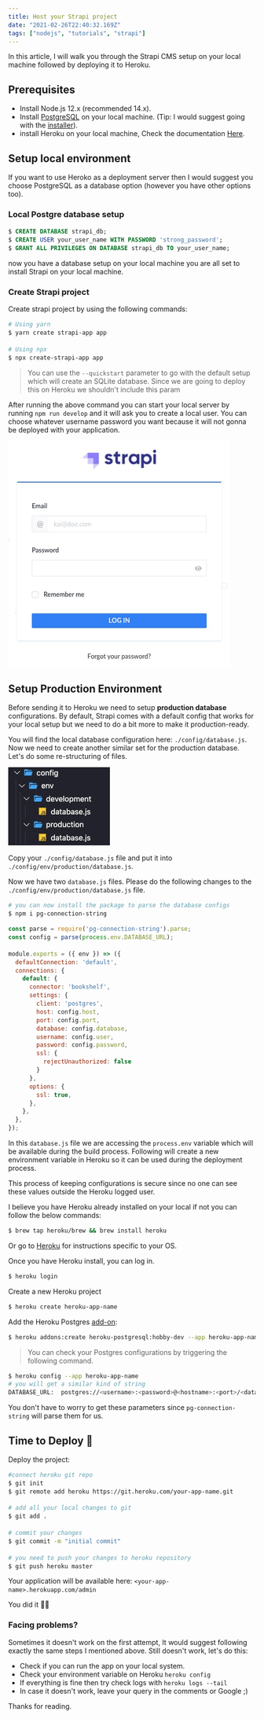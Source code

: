 ```yaml
---
title: Host your Strapi project
date: "2021-02-26T22:40:32.169Z"
tags: ["nodejs", "tutorials", "strapi"]
---
```


In this article, I will walk you through the Strapi CMS setup on your local machine followed by deploying it to Heroku.

## Prerequisites
- Install Node.js 12.x (recommended 14.x).
- Install [PostgreSQL](https://www.postgresql.org/) on your local machine. (Tip: I would suggest going with the [installer](https://www.postgresql.org/download/)).
- install Heroku on your local machine, Check the documentation [Here](https://devcenter.heroku.com/articles/heroku-cli).

## Setup local environment
If you want to use Heroko as a deployment server then I would suggest you choose PostgreSQL as a database option (however you have other options too).

### Local Postgre database setup

```sql
$ CREATE DATABASE strapi_db;
$ CREATE USER your_user_name WITH PASSWORD 'strong_password';
$ GRANT ALL PRIVILEGES ON DATABASE strapi_db TO your_user_name;
``` 
now you have a database setup on your local machine you are all set to install Strapi on your local machine.

### Create Strapi project
Create strapi project by using the following commands:
```sh
# Using yarn
$ yarn create strapi-app app

# Using npx
$ npx create-strapi-app app
```
> You can use the `--quickstart` parameter to go with the default setup which will create an SQLite database. Since we are going to deploy this on Heroku we shouldn't include this param

After running the above command you can start your local server by running `npm run develop` and it will ask you to create a local user. You can choose whatever username password you want because it will not gonna be deployed with your application.

![strapi login screen](./strapi-login.jpeg)

## Setup Production Environment
Before sending it to Heroku we need to setup **production database** configurations. By default, Strapi comes with a default config that works for your local setup but we need to do a bit more to make it production-ready.

You will find the local database configuration here: `./config/database.js`. Now we need to create another similar set for the production database. Let's do some re-structuring of files.

![directory structure](./dir.jpeg)

Copy your `./config/database.js` file and put it into `./config/env/production/database.js`.

Now we have two `database.js` files. Please do the following changes to the `./config/env/production/database.js` file.
```sh
# you can now install the package to parse the database configs
$ npm i pg-connection-string
```

```js
const parse = require('pg-connection-string').parse;
const config = parse(process.env.DATABASE_URL);

module.exports = ({ env }) => ({
  defaultConnection: 'default',
  connections: {
    default: {
      connector: 'bookshelf',
      settings: {
        client: 'postgres',
        host: config.host,
        port: config.port,
        database: config.database,
        username: config.user,
        password: config.password,
        ssl: {
          rejectUnauthorized: false
        }
      },
      options: {
        ssl: true,
      },
    },
  },
});
```
In this `database.js` file we are accessing the `process.env` variable which will be available during the build process. Following will create a new environment variable in Heroku so it can be used during the deployment process.

This process of keeping configurations is secure since no one can see these values outside the Heroku logged user.

I believe you have Heroku already installed on your local if not you can follow the below commands:
```sh
$ brew tap heroku/brew && brew install heroku
```
Or go to [Heroku](https://devcenter.heroku.com/articles/heroku-cli#download-and-install) for instructions specific to your OS.

Once you have Heroku install, you can log in.
```sh
$ heroku login
```

Create a new Heroku project
```sh
$ heroku create heroku-app-name
```

Add the Heroku Postgres [add-on](https://elements.heroku.com/addons/heroku-postgresql):
```sh
$ heroku addons:create heroku-postgresql:hobby-dev --app heroku-app-name
```
> You can check your Postgres configurations by triggering the following command.

```sh
$ heroku config --app heroku-app-name
# you will get a similar kind of string
DATABASE_URL:  postgres://<username>:<password>@<hostname>:<port>/<database_name>
```
You don't have to worry to get these parameters since `pg-connection-string` will parse them for us.


## Time to Deploy 🤞
Deploy the project:
```sh
#connect heroku git repo
$ git init
$ git remote add heroku https://git.heroku.com/your-app-name.git

# add all your local changes to git
$ git add .

# commit your changes
$ git commit -m "initial commit"

# you need to push your changes to heroku repository
$ git push heroku master
```
Your application will be available here: `<your-app-name>.herokuapp.com/admin`

You did it 👏🏻

### Facing problems?
Sometimes it doesn't work on the first attempt, It would suggest following exactly the same steps I mentioned above. Still doesn't work, let's do this:
- Check if you can run the app on your local system.
- Check your environment variable on Heroku `heroku config`
- If everything is fine then try check logs with `heroku logs --tail`
- In case it doesn't work, leave your query in the comments or Google ;)

Thanks for reading.
